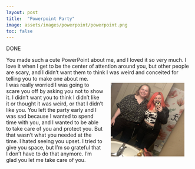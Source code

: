 ```yaml
---
layout: post
title:  "Powerpoint Party"
image: assets/images/powerpoint/powerpoint.png
toc: false
---
```

DONE

You made such a cute PowerPoint about me, and I loved it so very much. I love it when I get to be the center of attention around you, but other people are scary, and I didn’t want them to think I was weird and conceited for telling you to make one about me.  <img src="/assets/images/powerpoint/powerpoint.png" alt="Alternative Text" width="200" height="200" align="right" hspace="20" vspace="20">  
I was really worried I was going to scare you off by asking you not to show it. I didn’t want you to think I didn’t like it or thought it was weird, or that I didn’t like you. You left the party early and I was sad because I wanted to spend time with you, and I wanted to be able to take care of you and protect you. But that wasn’t what you needed at the time. I hated seeing you upset. I tried to give you space, but I’m so grateful that I don’t have to do that anymore. I’m glad you let me take care of you. 